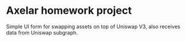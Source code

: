 # Axelar homework project
Simple UI form for swapping assets on top of Uniswap V3, also receives data from Uniswap subgraph.

